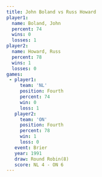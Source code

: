 ```yaml
---
title: John Boland vs Russ Howard
player1:            
  name: Boland, John
  percent: 74       
  wins: 0           
  losses: 1         
player2:            
  name: Howard, Russ
  percent: 78       
  wins: 1           
  losses: 0         
games:
 - player1:          
     team: 'NL'      
     position: Fourth
     percent: 74     
     win: 0          
     loss: 1         
   player2:          
     team: 'ON'      
     position: Fourth
     percent: 78     
     win: 1          
     loss: 0         
   event: Brier        
   year: 1991          
   draw: Round Robin(8)
   score: NL 4 - ON 6  
---
```

